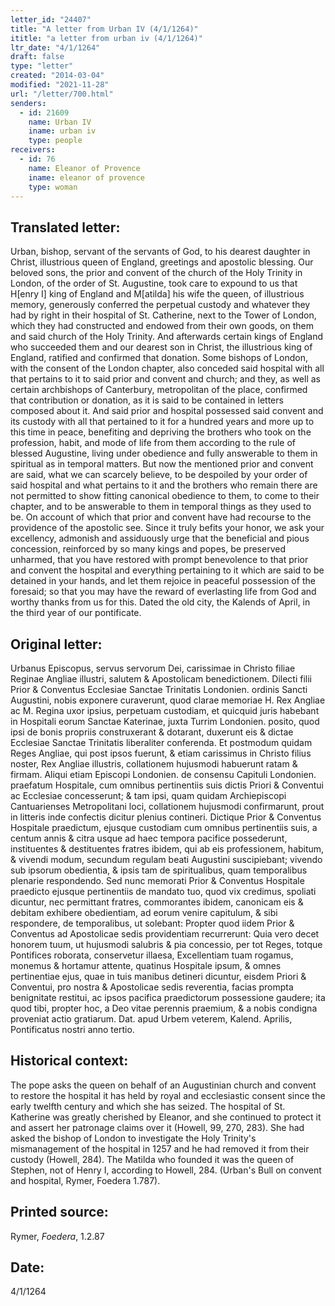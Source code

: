 ```yaml
---
letter_id: "24407"
title: "A letter from Urban IV (4/1/1264)"
ititle: "a letter from urban iv (4/1/1264)"
ltr_date: "4/1/1264"
draft: false
type: "letter"
created: "2014-03-04"
modified: "2021-11-28"
url: "/letter/700.html"
senders:
  - id: 21609
    name: Urban IV
    iname: urban iv
    type: people
receivers:
  - id: 76
    name: Eleanor of Provence
    iname: eleanor of provence
    type: woman
---
```

<h2> Translated letter:</h2>Urban, bishop, servant of the servants of God, to his dearest daughter in Christ, illustrious queen of England, greetings and apostolic blessing.
Our beloved sons, the prior and convent of the church of the Holy Trinity in London, of the order of St. Augustine, took care to expound to us that H[enry I] king of England and M[atilda] his wife the queen, of illustrious memory, generously conferred the perpetual custody and whatever they had by right in their hospital of St. Catherine, next to the Tower of London, which they had constructed and endowed from their own goods, on them and said church of the Holy Trinity.
And afterwards certain kings of England who succeeded them and our dearest son in Christ, the illustrious king of England, ratified and confirmed that donation.
Some bishops of London, with the consent of the London chapter, also conceded said hospital with all that pertains to it to said prior and convent and church; and they, as well as certain archbishops of Canterbury, metropolitan of the place, confirmed that contribution or donation, as it is said to be contained in letters composed about it.
And said prior and hospital possessed said convent and its custody with all that pertained to it for a hundred years and more up to this time in peace, benefiting and depriving the brothers who took on the profession, habit, and mode of life from them according to the rule of blessed Augustine, living under obedience and fully answerable to them in spiritual as in temporal matters.
But now the mentioned prior and convent are said, what we can scarcely believe, to be despoiled by your order of said hospital and what pertains to it and the brothers who remain there are not permitted to show fitting canonical obedience to them, to come to their chapter, and to be answerable to them in temporal things as they used to be.
On account of which that prior and convent have had recourse to the providence of the apostolic see.  Since it truly befits your honor, we ask your excellency, admonish and assiduously urge that the beneficial and pious concession, reinforced by so many kings and popes, be preserved unharmed, that you have restored with prompt benevolence to that prior and convent the hospital and everything pertaining to it which are said to be detained in your hands, and let them rejoice in peaceful possession of the foresaid; so that you may have the reward of everlasting life from God and worthy thanks from us for this.
Dated the old city, the Kalends of April, in the third year of our pontificate.
<h2 class="mt-4"> Original letter:</h2>Urbanus Episcopus, servus servorum Dei, carissimae in Christo filiae Reginae Angliae illustri, salutem & Apostolicam benedictionem.
Dilecti filii Prior & Conventus Ecclesiae Sanctae Trinitatis Londonien. ordinis Sancti Augustini, nobis exponere curaverunt, quod clarae memoriae H. Rex Angliae ac M. Regina uxor ipsius, perpetuam custodiam, et quicquid juris habebant in Hospitali eorum Sanctae Katerinae, juxta Turrim Londonien. posito, quod ipsi de bonis propriis construxerant & dotarant, duxerunt eis & dictae Ecclesiae Sanctae Trinitatis liberaliter conferenda.
Et postmodum quidam Reges Angliae, qui post ipsos fuerunt, & etiam carissimus in Christo filius noster, Rex Angliae illustris, collationem hujusmodi habuerunt ratam & firmam.
Aliqui etiam Episcopi Londonien. de consensu Capituli Londonien. praefatum Hospitale, cum omnibus pertinentiis suis dictis Priori & Conventui ac Ecclesiae concesserunt; & tam ipsi, quam quidam Archiepiscopi Cantuarienses Metropolitani loci, collationem hujusmodi confirmarunt, prout in litteris inde confectis dicitur plenius contineri.
Dictique Prior & Conventus Hospitale praedictum, ejusque custodiam cum omnibus pertinentiis suis, a centum annis & citra usque ad haec tempora pacifice possederunt, instituentes & destituentes fratres ibidem, qui ab eis professionem, habitum, & vivendi modum, secundum regulam beati Augustini suscipiebant; vivendo sub ipsorum obedientia, & ipsis tam de spiritualibus, quam temporalibus plenarie respondendo.
Sed nunc memorati Prior & Conventus Hospitale praedicto ejusque pertinentiis de mandato tuo, quod vix credimus, spoliati dicuntur, nec permittant fratres, commorantes ibidem, canonicam eis & debitam exhibere obedientiam, ad eorum venire capitulum, & sibi respondere, de temporalibus, ut solebant:
Propter quod iidem Prior & Conventus ad Apostolicae sedis providentiam recurrerunt:
Quia vero decet honorem tuum, ut hujusmodi salubris & pia concessio, per tot Reges, totque Pontifices roborata, conservetur illaesa, Excellentiam tuam rogamus, monemus & hortamur attente, quatinus Hospitale ipsum, & omnes pertinentiae ejus, quae in tuis manibus detineri dicuntur, eisdem Priori & Conventui, pro nostra & Apostolicae sedis reverentia, facias prompta benignitate restitui, ac ipsos pacifica praedictorum possessione gaudere; ita quod tibi, propter hoc, a Deo vitae perennis praemium, & a nobis condigna proveniat actio gratiarum.
Dat. apud Urbem veterem, Kalend. Aprilis, Pontificatus nostri anno tertio.
<h2 class="mt-4"> Historical context:</h2>The pope asks the queen on behalf of an Augustinian church and convent to restore the hospital it has held by royal and ecclesiastic consent since the early twelfth century and which she has seized.  The hospital of St. Katherine was greatly cherished by Eleanor, and she continued to protect it and assert her patronage claims over it (Howell, 99, 270, 283).  She had asked the bishop of London to investigate the Holy Trinity's mismanagement of the hospital in 1257 and he had removed it from their custody (Howell, 284).  The Matilda who founded it was the queen of Stephen, not of Henry I, according to Howell, 284.  (Urban's Bull on convent and hospital, Rymer, Foedera 1.787).
<h2 class="mt-4"> Printed source:</h2><p>Rymer, <em>Foedera</em>, 1.2.87</p><h2 class="mt-4"> Date:</h2>4/1/1264
